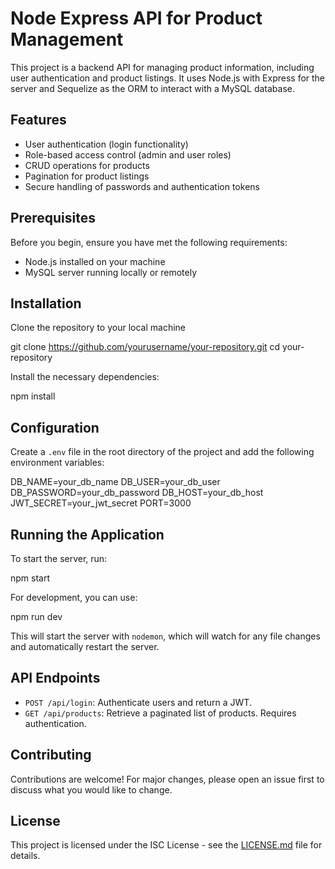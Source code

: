 # Node Express API for Product Management

This project is a backend API for managing product information, including user authentication and product listings. It uses Node.js with Express for the server and Sequelize as the ORM to interact with a MySQL database.

## Features

- User authentication (login functionality)
- Role-based access control (admin and user roles)
- CRUD operations for products
- Pagination for product listings
- Secure handling of passwords and authentication tokens

## Prerequisites

Before you begin, ensure you have met the following requirements:
- Node.js installed on your machine
- MySQL server running locally or remotely

## Installation

Clone the repository to your local machine

git clone https://github.com/yourusername/your-repository.git
cd your-repository

Install the necessary dependencies:

npm install


## Configuration

Create a `.env` file in the root directory of the project and add the following environment variables:

DB_NAME=your_db_name
DB_USER=your_db_user
DB_PASSWORD=your_db_password
DB_HOST=your_db_host
JWT_SECRET=your_jwt_secret
PORT=3000


## Running the Application

To start the server, run:

npm start


For development, you can use:

npm run dev


This will start the server with `nodemon`, which will watch for any file changes and automatically restart the server.

## API Endpoints

- `POST /api/login`: Authenticate users and return a JWT.
- `GET /api/products`: Retrieve a paginated list of products. Requires authentication.

## Contributing

Contributions are welcome! For major changes, please open an issue first to discuss what you would like to change.

## License

This project is licensed under the ISC License - see the [LICENSE.md](LICENSE) file for details.
